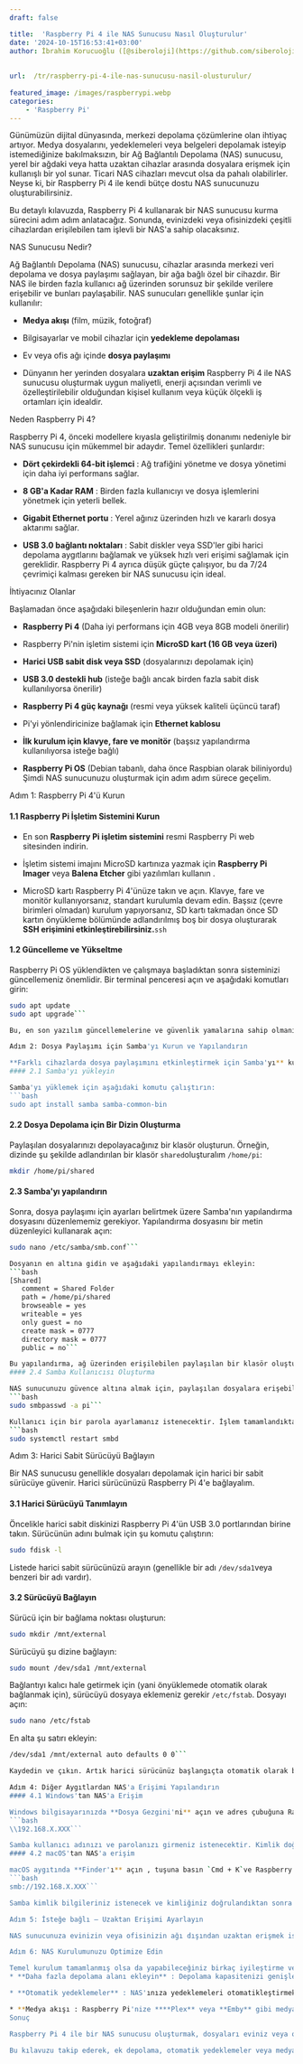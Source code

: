 ```yaml
---
draft: false

title:  'Raspberry Pi 4 ile NAS Sunucusu Nasıl Oluşturulur'
date: '2024-10-15T16:53:41+03:00'
author: İbrahim Korucuoğlu ([@siberoloji](https://github.com/siberoloji))
 
 
url:  /tr/raspberry-pi-4-ile-nas-sunucusu-nasil-olusturulur/
 
featured_image: /images/raspberrypi.webp
categories:
    - 'Raspberry Pi'
---
```

Günümüzün dijital dünyasında, merkezi depolama çözümlerine olan ihtiyaç artıyor. Medya dosyalarını, yedeklemeleri veya belgeleri depolamak isteyip istemediğinize bakılmaksızın, bir Ağ Bağlantılı Depolama (NAS) sunucusu, yerel bir ağdaki veya hatta uzaktan cihazlar arasında dosyalara erişmek için kullanışlı bir yol sunar. Ticari NAS cihazları mevcut olsa da pahalı olabilirler. Neyse ki, bir Raspberry Pi 4 ile kendi bütçe dostu NAS sunucunuzu oluşturabilirsiniz.

Bu detaylı kılavuzda, Raspberry Pi 4 kullanarak bir NAS sunucusu kurma sürecini adım adım anlatacağız. Sonunda, evinizdeki veya ofisinizdeki çeşitli cihazlardan erişilebilen tam işlevli bir NAS'a sahip olacaksınız.

NAS Sunucusu Nedir?

Ağ Bağlantılı Depolama (NAS) sunucusu, cihazlar arasında merkezi veri depolama ve dosya paylaşımı sağlayan, bir ağa bağlı özel bir cihazdır. Bir NAS ile birden fazla kullanıcı ağ üzerinden sorunsuz bir şekilde verilere erişebilir ve bunları paylaşabilir. NAS sunucuları genellikle şunlar için kullanılır:
* **Medya akışı** (film, müzik, fotoğraf)

* Bilgisayarlar ve mobil cihazlar için **yedekleme depolaması**

* Ev veya ofis ağı içinde **dosya paylaşımı**

* Dünyanın her yerinden dosyalara **uzaktan erişim**
Raspberry Pi 4 ile NAS sunucusu oluşturmak uygun maliyetli, enerji açısından verimli ve özelleştirilebilir olduğundan kişisel kullanım veya küçük ölçekli iş ortamları için idealdir.

Neden Raspberry Pi 4?

Raspberry Pi 4, önceki modellere kıyasla geliştirilmiş donanımı nedeniyle bir NAS sunucusu için mükemmel bir adaydır. Temel özellikleri şunlardır:
* **Dört çekirdekli 64-bit işlemci** : Ağ trafiğini yönetme ve dosya yönetimi için daha iyi performans sağlar.

* **8 GB'a Kadar RAM** : Birden fazla kullanıcıyı ve dosya işlemlerini yönetmek için yeterli bellek.

* **Gigabit Ethernet portu** : Yerel ağınız üzerinden hızlı ve kararlı dosya aktarımı sağlar.

* **USB 3.0 bağlantı noktaları** : Sabit diskler veya SSD'ler gibi harici depolama aygıtlarını bağlamak ve yüksek hızlı veri erişimi sağlamak için gereklidir.
Raspberry Pi 4 ayrıca düşük güçte çalışıyor, bu da 7/24 çevrimiçi kalması gereken bir NAS sunucusu için ideal.

İhtiyacınız Olanlar

Başlamadan önce aşağıdaki bileşenlerin hazır olduğundan emin olun:
* **Raspberry Pi 4** (Daha iyi performans için 4GB veya 8GB modeli önerilir)

* Raspberry Pi'nin işletim sistemi için **MicroSD kart (16 GB veya üzeri)**

* **Harici USB sabit disk veya SSD** (dosyalarınızı depolamak için)

* **USB 3.0 destekli hub** (isteğe bağlı ancak birden fazla sabit disk kullanılıyorsa önerilir)

* **Raspberry Pi 4 güç kaynağı** (resmi veya yüksek kaliteli üçüncü taraf)

* Pi'yi yönlendiricinize bağlamak için **Ethernet kablosu**

* **İlk kurulum için klavye, fare ve monitör** (başsız yapılandırma kullanılıyorsa isteğe bağlı)

* **Raspberry Pi OS** (Debian tabanlı, daha önce Raspbian olarak biliniyordu)
Şimdi NAS sunucunuzu oluşturmak için adım adım sürece geçelim.

Adım 1: Raspberry Pi 4'ü Kurun
#### 1.1 Raspberry Pi İşletim Sistemini Kurun
* En son **Raspberry Pi işletim sistemini** resmi Raspberry Pi web sitesinden indirin.

* İşletim sistemi imajını MicroSD kartınıza yazmak için **Raspberry Pi Imager** veya **Balena Etcher** gibi yazılımları kullanın .

* MicroSD kartı Raspberry Pi 4'ünüze takın ve açın. Klavye, fare ve monitör kullanıyorsanız, standart kurulumla devam edin. Başsız (çevre birimleri olmadan) kurulum yapıyorsanız, SD kartı takmadan önce SD kartın önyükleme bölümünde adlandırılmış boş bir dosya oluşturarak **SSH erişimini etkinleştirebilirsiniz.**`ssh`

#### 1.2 Güncelleme ve Yükseltme

Raspberry Pi OS yüklendikten ve çalışmaya başladıktan sonra sisteminizi güncellemeniz önemlidir. Bir terminal penceresi açın ve aşağıdaki komutları girin:
```bash
sudo apt update
sudo apt upgrade```

Bu, en son yazılım güncellemelerine ve güvenlik yamalarına sahip olmanızı sağlar.

Adım 2: Dosya Paylaşımı için Samba'yı Kurun ve Yapılandırın

**Farklı cihazlarda dosya paylaşımını etkinleştirmek için Samba'yı** kullanacağız . Samba, Linux ve Windows cihazları arasında dosya ve yazıcı paylaşımına izin veren popüler bir yazılım paketidir.
#### 2.1 Samba'yı yükleyin

Samba'yı yüklemek için aşağıdaki komutu çalıştırın:
```bash
sudo apt install samba samba-common-bin
```
#### 2.2 Dosya Depolama için Bir Dizin Oluşturma

Paylaşılan dosyalarınızı depolayacağınız bir klasör oluşturun. Örneğin, dizinde şu şekilde adlandırılan bir klasör `shared`oluşturalım `/home/pi`:
```bash
mkdir /home/pi/shared
```
#### 2.3 Samba'yı yapılandırın

Sonra, dosya paylaşımı için ayarları belirtmek üzere Samba'nın yapılandırma dosyasını düzenlememiz gerekiyor. Yapılandırma dosyasını bir metin düzenleyici kullanarak açın:
```bash
sudo nano /etc/samba/smb.conf```

Dosyanın en altına gidin ve aşağıdaki yapılandırmayı ekleyin:
```bash
[Shared]
   comment = Shared Folder
   path = /home/pi/shared
   browseable = yes
   writeable = yes
   only guest = no
   create mask = 0777
   directory mask = 0777
   public = no```

Bu yapılandırma, ağ üzerinden erişilebilen paylaşılan bir klasör oluşturacaktır. İzinler, klasöre okuma ve yazma erişimi sağlar.
#### 2.4 Samba Kullanıcısı Oluşturma

NAS sunucunuzu güvence altına almak için, paylaşılan dosyalara erişebilen bir Samba kullanıcısı oluşturun. Bir kullanıcı eklemek için aşağıdaki komutu kullanın ( `pi`gerekirse kullanıcı adınızla değiştirin):
```bash
sudo smbpasswd -a pi```

Kullanıcı için bir parola ayarlamanız istenecektir. İşlem tamamlandıktan sonra, değişiklikleri uygulamak için Samba hizmetini yeniden başlatın:
```bash
sudo systemctl restart smbd
```

Adım 3: Harici Sabit Sürücüyü Bağlayın

Bir NAS sunucusu genellikle dosyaları depolamak için harici bir sabit sürücüye güvenir. Harici sürücünüzü Raspberry Pi 4'e bağlayalım.
#### 3.1 Harici Sürücüyü Tanımlayın

Öncelikle harici sabit diskinizi Raspberry Pi 4'ün USB 3.0 portlarından birine takın. Sürücünün adını bulmak için şu komutu çalıştırın:
```bash
sudo fdisk -l
```

Listede harici sabit sürücünüzü arayın (genellikle bir adı `/dev/sda1`veya benzeri bir adı vardır).
#### 3.2 Sürücüyü Bağlayın

Sürücü için bir bağlama noktası oluşturun:
```bash
sudo mkdir /mnt/external
```

Sürücüyü şu dizine bağlayın:
```bash
sudo mount /dev/sda1 /mnt/external
```

Bağlantıyı kalıcı hale getirmek için (yani önyüklemede otomatik olarak bağlanmak için), sürücüyü dosyaya eklemeniz gerekir `/etc/fstab`. Dosyayı açın:
```bash
sudo nano /etc/fstab
```

En alta şu satırı ekleyin:
```bash
/dev/sda1 /mnt/external auto defaults 0 0```

Kaydedin ve çıkın. Artık harici sürücünüz başlangıçta otomatik olarak bağlanacaktır.

Adım 4: Diğer Aygıtlardan NAS'a Erişimi Yapılandırın
#### 4.1 Windows'tan NAS'a Erişim

Windows bilgisayarınızda **Dosya Gezgini'ni** açın ve adres çubuğuna Raspberry Pi'nin IP adresini şu şekilde yazın:
```bash
\\192.168.X.XXX```

Samba kullanıcı adınızı ve parolanızı girmeniz istenecektir. Kimlik doğrulamasından sonra, paylaşılan klasöre erişebileceksiniz.
#### 4.2 macOS'tan NAS'a erişim

macOS aygıtında **Finder'ı** açın , tuşuna basın `Cmd + K`ve Raspberry Pi'nin IP adresini şu şekilde girin:
```bash
smb://192.168.X.XXX```

Samba kimlik bilgileriniz istenecek ve kimliğiniz doğrulandıktan sonra paylaşılan klasöre erişebileceksiniz.

Adım 5: İsteğe bağlı – Uzaktan Erişimi Ayarlayın

NAS sunucunuza evinizin veya ofisinizin ağı dışından uzaktan erişmek istiyorsanız, **OpenVPN** veya **WireGuard** aracılığıyla uzaktan erişim ayarlayabilirsiniz . Ayrıca, **dinamik DNS (DDNS),** periyodik olarak değişirse NAS sunucunuzun IP adresini yönetmenize yardımcı olabilir.

Adım 6: NAS Kurulumunuzu Optimize Edin

Temel kurulum tamamlanmış olsa da yapabileceğiniz birkaç iyileştirme ve optimizasyon var:
* **Daha fazla depolama alanı ekleyin** : Depolama kapasitenizi genişletmek için ek harici sürücüler bağlayın. Yedeklilik için bir RAID yapılandırması bile ayarlayabilirsiniz.

* **Otomatik yedeklemeler** : NAS'ınıza yedeklemeleri otomatikleştirmek için **rsync** gibi yazılımları kullanın .

* **Medya akışı : Raspberry Pi'nize ****Plex** veya **Emby** gibi medya sunucusu yazılımları yükleyerek videoları ve müzikleri cihazlarınıza aktarın.
Sonuç

Raspberry Pi 4 ile bir NAS sunucusu oluşturmak, dosyaları eviniz veya ofis ağınız genelinde depolamak ve paylaşmak için kişisel bir bulut oluşturmanın uygun maliyetli ve güçlü bir yoludur. Samba ile Windows, macOS veya Linux cihazlarından dosyalara kolayca erişebilir ve bu da onu depolama ihtiyaçlarınız için esnek bir çözüm haline getirir.

Bu kılavuzu takip ederek, ek depolama, otomatik yedeklemeler veya medya akışı yetenekleriyle daha da özelleştirilebilen tam işlevli bir NAS sunucusuna sahip olacaksınız. Kişisel kullanım veya küçük bir işletme için olsun, bir Raspberry Pi 4 NAS sunucusu uygun bir fiyata performans, ölçeklenebilirlik ve kolaylık sunar.
